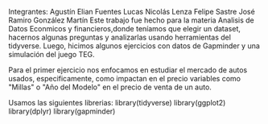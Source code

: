 Integrantes:
Agustín Elian Fuentes
Lucas Nicolás Lenza
Felipe Sastre
José Ramiro González Martín
Este trabajo fue hecho para la materia Analisis de Datos Econmicos y financieros,donde teníamos que elegir un dataset, hacernos algunas preguntas y analizarlas usando herramientas del tidyverse.
Luego, hicimos algunos ejercicios con datos de Gapminder y una simulación del juego TEG.

Para el primer ejercicio nos enfocamos en estudiar el mercado de autos usados, especificamente, como impactan en el precio variables como "Millas" o "Año del Modelo"
en el precio de venta de un auto.

Usamos las siguientes librerias:
library(tidyverse)
library(ggplot2)
library(dplyr)
library(gapminder)

